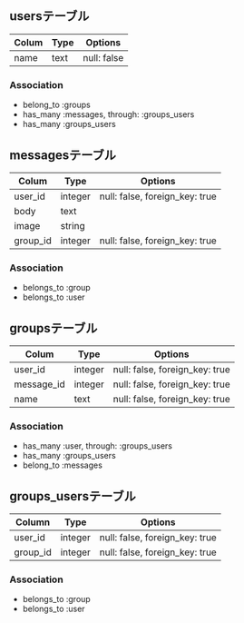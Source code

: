 ## usersテーブル

|Colum|Type|Options|
|-----|----|-------|
|name|text|null: false|

### Association
- belong_to :groups
- has_many :messages, through: :groups_users
- has_many :groups_users

## messagesテーブル

|Colum|Type|Options|
|-----|----|-------|
|user_id|integer|null: false, foreign_key: true|
|body|text|
|image|string|
|group_id|integer|null: false, foreign_key: true|

### Association
- belongs_to :group
- belongs_to :user

## groupsテーブル

|Colum|Type|Options|
|-----|----|-------|
|user_id|integer|null: false, foreign_key: true|
|message_id|integer|null: false, foreign_key: true|
|name|text|null: false, foreign_key: true|

### Association
- has_many :user, through: :groups_users
- has_many :groups_users
- belong_to :messages

## groups_usersテーブル

|Column|Type|Options|
|------|----|-------|
|user_id|integer|null: false, foreign_key: true|
|group_id|integer|null: false, foreign_key: true|

### Association
- belongs_to :group
- belongs_to :user